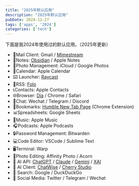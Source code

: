 ```yaml
---
title: "2025年默认应用"
description: "2025年默认应用"
pubDate: 2024-12-27
tags: ['apps', '2024']
categories: ['tech']
---
```

下面是我2024年使用过的默认应用。（2025年更新）

- 📮Mail Client: Gmail / [Mimestream](https://mimestream.com/)
- 📝Notes: [Obsidian](https://obsidian.md/) / Apple Notes
- 📸Photo Management: iCloud / Google Photos
- 📅Calendar: Apple Calendar
- ⌨️ Launcher: [Raycast](https://raycast.com/)
- 📰RSS: [Folo](https://github.com/RSSNext/Folo/)
- 📞Contacts: Apple Contacts
- 🌐Browser: [Dia](https://www.diabrowser.com/) / Chrome / Safari 
- 💬Chat: Wechat / Telegram / Discord
- 🔖Bookmarks: [Humble New Tab Page](https://chromewebstore.google.com/detail/humble-new-tab-page/mfgdmpfihlmdekaclngibpjhdebndhdj) (Chrome Extension)
- 📊Spreadsheets: Google Sheets
- 🎵Music: Apple Music
- 🎧Podcasts: Apple Podcasts
- 🔒Password Management: Bitwarden
- 💻Code Editor: VSCode / Sublime Text
- 🖥️Terminal: Warp
- 📸Photo Editing: Affinity Photo / Acorn
- 🧠 AI API: [ChatGPT](https://chat.openai.com/) / [Claude](https://claude.ai/) / [Gemini](https://gemini.google.com/) / [XAI](https://gork.com/)
- 🤖 AI Client: [ChatWise](https://chatwise.app/) / [Cherry Studio](https://github.com/CherryHQ/cherry-studio)
- 🔎 Search: Google / DuckDuckGo
- 🤦 Social Media: Twitter / Telegram / Wechat
